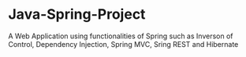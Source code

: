 # Java-Spring-Project
A Web Application using functionalities of Spring such as Inverson of Control, Dependency Injection, Spring MVC, Sring REST and Hibernate
